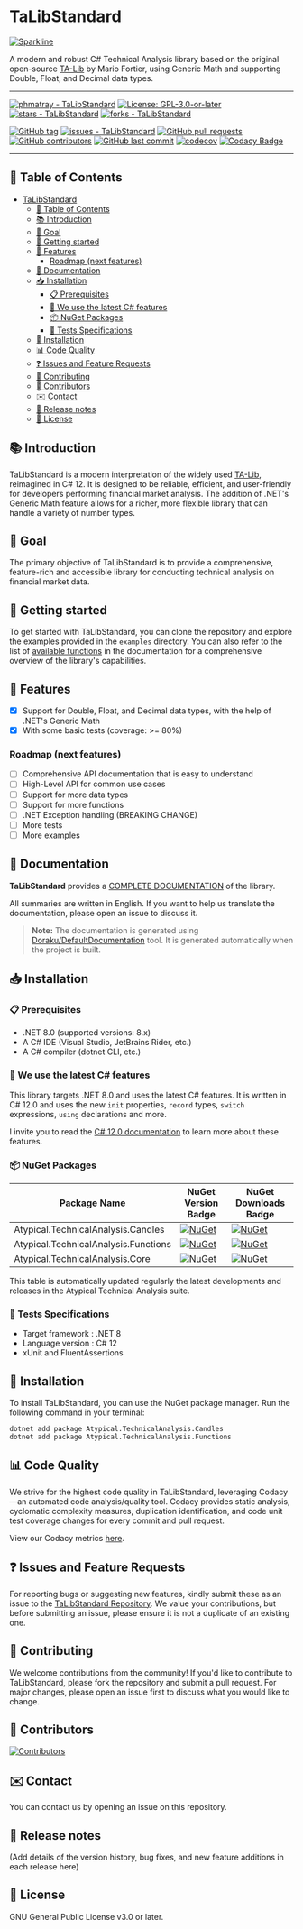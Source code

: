 # TaLibStandard
[![Sparkline](https://stars.medv.io/phmatray/TaLibStandard.svg)](https://stars.medv.io/phmatray/TaLibStandard)

A modern and robust C# Technical Analysis library based on the original open-source [TA-Lib](https://ta-lib.org) by Mario Fortier, using Generic Math and supporting Double, Float, and Decimal data types.

---

[![phmatray - TaLibStandard](https://img.shields.io/static/v1?label=phmatray&message=TaLibStandard&color=blue&logo=github)](https://github.com/phmatray/TaLibStandard "Go to GitHub repo")
[![License: GPL-3.0-or-later](https://img.shields.io/badge/License-GPLv3.0--or--later-blue.svg)](https://www.gnu.org/licenses/gpl-3.0.html)
[![stars - TaLibStandard](https://img.shields.io/github/stars/phmatray/TaLibStandard?style=social)](https://github.com/phmatray/TaLibStandard)
[![forks - TaLibStandard](https://img.shields.io/github/forks/phmatray/TaLibStandard?style=social)](https://github.com/phmatray/TaLibStandard)

[![GitHub tag](https://img.shields.io/github/tag/phmatray/TaLibStandard?include_prereleases=&sort=semver&color=blue)](https://github.com/phmatray/TaLibStandard/releases/)
[![issues - TaLibStandard](https://img.shields.io/github/issues/phmatray/TaLibStandard)](https://github.com/phmatray/TaLibStandard/issues)
[![GitHub pull requests](https://img.shields.io/github/issues-pr/phmatray/TaLibStandard)](https://github.com/phmatray/TaLibStandard/pulls)
[![GitHub contributors](https://img.shields.io/github/contributors/phmatray/TaLibStandard)](https://github.com/phmatray/TaLibStandard/graphs/contributors)
[![GitHub last commit](https://img.shields.io/github/last-commit/phmatray/TaLibStandard)](https://github.com/phmatray/TaLibStandard/commits/master)
[![codecov](https://codecov.io/gh/phmatray/TaLibStandard/branch/main/graph/badge.svg?token=041C4QKW6O)](https://codecov.io/gh/phmatray/TaLibStandard)
[![Codacy Badge](https://app.codacy.com/project/badge/Grade/84e2475f22a04bc1bed551f081029e82)](https://www.codacy.com/gh/phmatray/TaLibStandard/dashboard?utm_source=github.com&amp;utm_medium=referral&amp;utm_content=phmatray/TaLibStandard&amp;utm_campaign=Badge_Grade)

---

## 📝 Table of Contents

<!-- TOC -->
* [TaLibStandard](#talibstandard)
  * [📝 Table of Contents](#-table-of-contents)
  * [📚 Introduction](#-introduction)
  * [🎯 Goal](#-goal)
  * [🏁 Getting started](#-getting-started)
  * [📌 Features](#-features)
    * [Roadmap (next features)](#roadmap-next-features)
  * [📄 Documentation](#-documentation)
  * [📥 Installation](#-installation)
    * [📋 Prerequisites](#-prerequisites)
    * [🚀 We use the latest C# features](#-we-use-the-latest-c-features)
    * [📦 NuGet Packages](#-nuget-packages)
    * [🧪 Tests Specifications](#-tests-specifications)
  * [💾 Installation](#-installation-1)
  * [📊 Code Quality](#-code-quality)
  * [❓ Issues and Feature Requests](#-issues-and-feature-requests)
  * [🤝 Contributing](#-contributing)
  * [🌟 Contributors](#-contributors)
  * [✉️ Contact](#-contact)
  * [📝 Release notes](#-release-notes)
  * [📜 License](#-license)
<!-- TOC -->

## 📚 Introduction

TaLibStandard is a modern interpretation of the widely used [TA-Lib](https://ta-lib.org), reimagined in C# 12. It is designed to be reliable, efficient, and user-friendly for developers performing financial market analysis. The addition of .NET's Generic Math feature allows for a richer, more flexible library that can handle a variety of number types.

## 🎯 Goal

The primary objective of TaLibStandard is to provide a comprehensive, feature-rich and accessible library for conducting technical analysis on financial market data.

## 🏁 Getting started

To get started with TaLibStandard, you can clone the repository and explore the examples provided in the `examples` directory. You can also refer to the list of [available functions](./docs/functions.md) in the documentation for a comprehensive overview of the library's capabilities.

## 📌 Features

  * [x] Support for Double, Float, and Decimal data types, with the help of .NET's Generic Math
  * [x] With some basic tests (coverage: >= 80%)

### Roadmap (next features)

  * [ ] Comprehensive API documentation that is easy to understand
  * [ ] High-Level API for common use cases
  * [ ] Support for more data types
  * [ ] Support for more functions
  * [ ] .NET Exception handling (BREAKING CHANGE)
  * [ ] More tests
  * [ ] More examples

## 📄 Documentation

**TaLibStandard** provides a [COMPLETE DOCUMENTATION](https://github.com/phmatray/TaLibStandard/blob/main/docs/README.md) of the library.

All summaries are written in English. If you want to help us translate the documentation, please open an issue to
discuss it.

> **Note:** The documentation is generated using [Doraku/DefaultDocumentation]() tool. It is generated automatically when the project is built.

## 📥 Installation

### 📋 Prerequisites

- .NET 8.0 (supported versions: 8.x)
- A C# IDE (Visual Studio, JetBrains Rider, etc.)
- A C# compiler (dotnet CLI, etc.)

### 🚀 We use the latest C# features

This library targets .NET 8.0 and uses the latest C# features. It is written in C# 12.0 and uses the new `init`
properties, `record` types, `switch` expressions, `using` declarations and more.

I invite you to read the [C# 12.0 documentation](https://docs.microsoft.com/en-us/dotnet/csharp/whats-new/csharp-12) to
learn more about these features.

### 📦 NuGet Packages

| Package Name                         | NuGet Version Badge                                                                                                                                      | NuGet Downloads Badge                                                                                                                                     |
|--------------------------------------|----------------------------------------------------------------------------------------------------------------------------------------------------------|-----------------------------------------------------------------------------------------------------------------------------------------------------------|
| Atypical.TechnicalAnalysis.Candles   | [![NuGet](https://img.shields.io/nuget/v/Atypical.TechnicalAnalysis.Candles.svg)](https://www.nuget.org/packages/Atypical.TechnicalAnalysis.Candles)     | [![NuGet](https://img.shields.io/nuget/dt/Atypical.TechnicalAnalysis.Candles.svg)](https://www.nuget.org/packages/Atypical.TechnicalAnalysis.Candles)     |
| Atypical.TechnicalAnalysis.Functions | [![NuGet](https://img.shields.io/nuget/v/Atypical.TechnicalAnalysis.Functions.svg)](https://www.nuget.org/packages/Atypical.TechnicalAnalysis.Functions) | [![NuGet](https://img.shields.io/nuget/dt/Atypical.TechnicalAnalysis.Functions.svg)](https://www.nuget.org/packages/Atypical.TechnicalAnalysis.Functions) |
| Atypical.TechnicalAnalysis.Core      | [![NuGet](https://img.shields.io/nuget/v/Atypical.TechnicalAnalysis.Common.svg)](https://www.nuget.org/packages/Atypical.TechnicalAnalysis.Common)       | [![NuGet](https://img.shields.io/nuget/dt/Atypical.TechnicalAnalysis.Common.svg)](https://www.nuget.org/packages/Atypical.TechnicalAnalysis.Common)       |

This table is automatically updated regularly the latest developments and releases in the Atypical Technical Analysis suite.

### 🧪 Tests Specifications

  * Target framework : .NET 8
  * Language version : C# 12
  * xUnit and FluentAssertions 

## 💾 Installation

To install TaLibStandard, you can use the NuGet package manager. Run the following command in your terminal:

```shell
dotnet add package Atypical.TechnicalAnalysis.Candles
dotnet add package Atypical.TechnicalAnalysis.Functions
```

## 📊 Code Quality

We strive for the highest code quality in TaLibStandard, leveraging Codacy—an automated code analysis/quality tool. Codacy provides static analysis, cyclomatic complexity measures, duplication identification, and code unit test coverage changes for every commit and pull request.

View our Codacy metrics [here](https://app.codacy.com/gh/phmatray/TaLibStandard).

## ❓ Issues and Feature Requests

For reporting bugs or suggesting new features, kindly submit these as an issue to the [TaLibStandard Repository](https://github.com/phmatray/TaLibStandard/issues). We value your contributions, but before submitting an issue, please ensure it is not a duplicate of an existing one.

## 🤝 Contributing

We welcome contributions from the community! If you'd like to contribute to TaLibStandard, please fork the repository and submit a pull request. For major changes, please open an issue first to discuss what you would like to change.

## 🌟 Contributors

[![Contributors](https://contrib.rocks/image?repo=phmatray/TaLibStandard)](http://contrib.rocks)

## ✉️ Contact

You can contact us by opening an issue on this repository.

## 📝 Release notes

(Add details of the version history, bug fixes, and new feature additions in each release here)

## 📜 License

GNU General Public License v3.0 or later.
